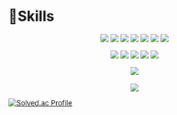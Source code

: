 # 💪Skills
<p align="center">
<img src="https://img.shields.io/badge/Html5-E34F26?style=flat-square&logo=html5&logoColor=white" />
<img src="https://img.shields.io/badge/Css3-1572B6?style=flat-square&logo=css3&logoColor=white" />  
<img src="https://img.shields.io/badge/JavaScript-F7DF1E?style=flat-square&logo=javascript&logoColor=white"/>
<img src="https://img.shields.io/badge/TypeScript-3178C6?style=flat-square&logo=typescript&logoColor=white"/>
<img src="https://img.shields.io/badge/React-41BADB?style=flat-square&logo=react&logoColor=white" />
<img src="https://img.shields.io/badge/Node.js-339933?style=flat-square&logo=node.js&logoColor=white" />
<img src="https://img.shields.io/badge/Express-000000?style=flat-square&logo=express&logoColor=white" />
</p>

<p align="center">
<img src="https://img.shields.io/badge/MySQL-4479A1?style=flat-square&logo=mysql&logoColor=white" />
<img src="https://img.shields.io/badge/Redis-DC382D?style=flat-square&logo=redis&logoColor=white" />
<img src="https://img.shields.io/badge/Amazon AWS-232F3E?style=flat-square&logo=aws&logoColor=white" />
<img src="https://img.shields.io/badge/Amazon S3-569A31?style=flat-square&logo=s3&logoColor=white" />
<img src="https://img.shields.io/badge/Vultr-007BFC?style=flat-square&logo=vultr&logoColor=white" />
</p>

<p align="center">
<img src="https://github-readme-stats.vercel.app/api/top-langs/?username=gkqkehs7&layout=compact"><br><br>
<img src="https://github-readme-stats.vercel.app/api?username=gkqkehs7&show_icons=true">
</p>

[![Solved.ac Profile](http://mazassumnida.wtf/api/v2/generate_badge?boj=gkqkehs7)](https://solved.ac/gkqkehs7)
